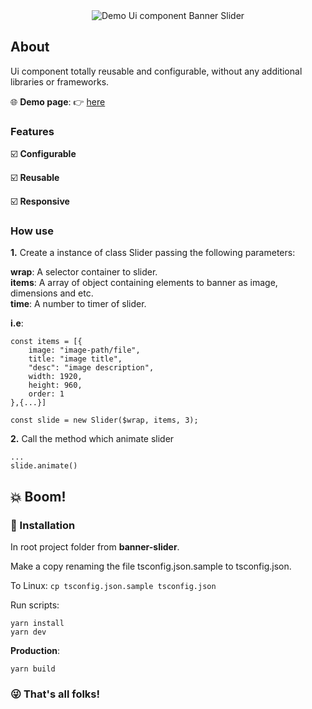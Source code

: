 <div align="center">
    <img src="src/assets/demo.2.gif" title="Demo Ui component Banner Slider" alt="Demo Ui component Banner Slider">
</div>

## About

Ui component totally reusable and configurable, without any additional libraries or frameworks.  

:globe_with_meridians: __Demo page__: :point_right: [here](https://chen-zhenn.github.io/ui-components)
### Features   

:ballot_box_with_check: __Configurable__ 

:ballot_box_with_check: __Reusable__
   
:ballot_box_with_check: __Responsive__      

### How use

__1.__ Create a instance of class Slider passing the following parameters:

__wrap__: A selector container to slider.  
__items__: A array of object containing elements to banner as image, dimensions and etc.  
__time__: A number to timer of slider.  

**i.e**:

```
const items = [{
    image: "image-path/file",
    title: "image title",
    "desc": "image description",
    width: 1920,
    height: 960,
    order: 1
},{...}]

const slide = new Slider($wrap, items, 3);
```


__2.__ Call the method which animate slider

```
...
slide.animate()
```

## :boom: Boom!

### :rocket: Installation

In root project folder from **banner-slider**.

Make a copy renaming the file tsconfig.json.sample to tsconfig.json.

To Linux: `cp tsconfig.json.sample tsconfig.json`

Run scripts:

```
yarn install
yarn dev
```

__Production__:

```
yarn build
``` 

### :stuck_out_tongue_winking_eye: That's all folks!